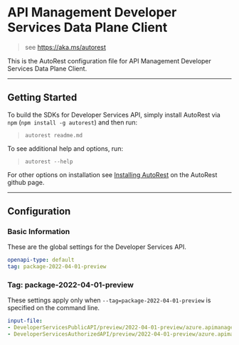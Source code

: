 # API Management Developer Services Data Plane Client

> see https://aka.ms/autorest

This is the AutoRest configuration file for API Management Developer Services Data Plane Client.

---

## Getting Started

To build the SDKs for Developer Services API, simply install AutoRest via `npm` (`npm install -g autorest`) and then run:

> `autorest readme.md`

To see additional help and options, run:

> `autorest --help`

For other options on installation see [Installing AutoRest](https://aka.ms/autorest/install) on the AutoRest github page.

---

## Configuration

### Basic Information

These are the global settings for the Developer Services API.

```yaml
openapi-type: default
tag: package-2022-04-01-preview
```

### Tag: package-2022-04-01-preview

These settings apply only when `--tag=package-2022-04-01-preview` is specified on the command line.

```yaml $(tag) == 'package-2022-04-01-preview'
input-file:
- DeveloperServicesPublicAPI/preview/2022-04-01-preview/azure.apimanagement.developerservicesapi.json
- DeveloperServicesAuthorizedAPI/preview/2022-04-01-preview/azure.apimanagement.developerservicesapi.json
```